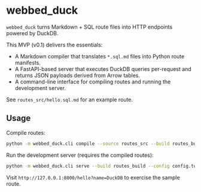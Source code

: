 # webbed_duck

`webbed_duck` turns Markdown + SQL route files into HTTP endpoints powered by DuckDB.

This MVP (v0.1) delivers the essentials:

* A Markdown compiler that translates `*.sql.md` files into Python route manifests.
* A FastAPI-based server that executes DuckDB queries per-request and returns JSON payloads derived from Arrow tables.
* A command-line interface for compiling routes and running the development server.

See `routes_src/hello.sql.md` for an example route.

## Usage

Compile routes:

```bash
python -m webbed_duck.cli compile --source routes_src --build routes_build
```

Run the development server (requires the compiled routes):

```bash
python -m webbed_duck.cli serve --build routes_build --config config.toml
```

Visit `http://127.0.0.1:8000/hello?name=DuckDB` to exercise the sample route.
